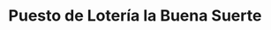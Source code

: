 ---
title: "Puesto de Lotería la Buena Suerte"
url: /san-jose/puesto-de-loteria-la-buena-suerte/
shop: lotería
---